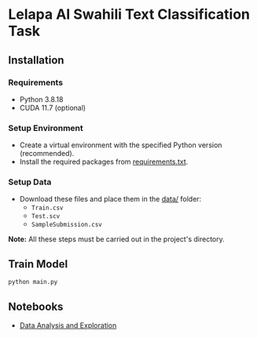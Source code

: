 # Lelapa AI Swahili Text Classification Task

## Installation

### Requirements

- Python 3.8.18
- CUDA 11.7 (optional)

### Setup Environment

- Create a virtual environment with the specified Python version (recommended).
- Install the required packages from [requirements.txt](/requirements.txt).

### Setup Data

- Download these files and place them in the [data/](/data/) folder:
    - `Train.csv`
    - `Test.scv`
    - `SampleSubmission.csv`


**Note:** All these steps must be carried out in the project's directory.

## Train Model

```bash
python main.py
```


## Notebooks

- [Data Analysis and Exploration](/notebooks/data_analysis_and_exploration.ipynb)
